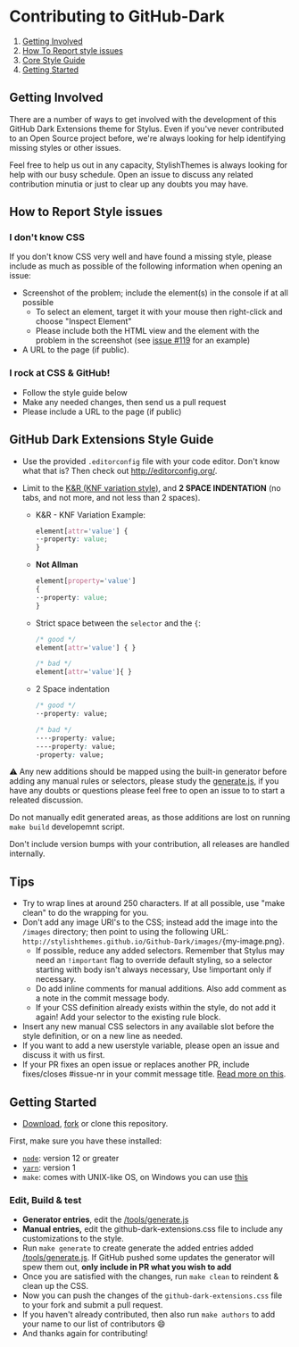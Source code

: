 # Contributing to GitHub-Dark

1. [Getting Involved](#getting-involved)
2. [How To Report style issues](#how-to-report-style-issues)
3. [Core Style Guide](#github-dark-style-guide)
4. [Getting Started](#getting-started)

## Getting Involved

There are a number of ways to get involved with the development of this GitHub Dark Extensions theme for Stylus. Even if you've never contributed to an Open Source project before, we're always looking for help identifying missing styles or other issues.

Feel free to help us out in any capacity, StylishThemes is always looking for help with our busy schedule. Open an issue to discuss any related contribution minutia or just to clear up any doubts you may have.

## How to Report Style issues

### I don't know CSS
If you don't know CSS very well and have found a missing style, please include as much as possible of the following information when opening an issue:

* Screenshot of the problem; include the element(s) in the console if at all possible
  * To select an element, target it with your mouse then right-click and choose "Inspect Element"
  * Please include both the HTML view and the element with the problem in the screenshot (see [issue #119](https://github.com/StylishThemes/GitHub-Dark/issues/119) for an example)
* A URL to the page (if public).

### I rock at CSS & GitHub!
* Follow the style guide below
* Make any needed changes, then send us a pull request
* Please include a URL to the page (if public)

## GitHub Dark Extensions Style Guide

* Use the provided `.editorconfig` file with your code editor. Don't know what that is? Then check out http://editorconfig.org/.
* Limit to the [K&R (KNF variation style)](https://en.wikipedia.org/wiki/Indentation_style#Variant:_BSD_KNF), and **2 SPACE INDENTATION** (no tabs, and not more, and not less than 2 spaces).

  * K&R - KNF Variation Example:
    ```css
    element[attr='value'] {
    ··property: value;
    }
    ```

  * **Not Allman**
    ```css
    element[property='value']
    {
    ··property: value;
    }
    ```

  * Strict space between the `selector` and the `{`:
    ```css
    /* good */
    element[attr='value'] { }

    /* bad */
    element[attr='value']{ }
    ```

  * 2 Space indentation
    ```css
    /* good */
    ··property: value;

    /* bad */
    ····property: value;
    ----property: value;
    ·property: value;
    ```
⚠️ Any new additions should be mapped using the built-in generator before adding any manual rules or selectors, please study the [generate.js](./tools/generate.js), if you have any doubts or questions please feel free to open an issue to to start a releated discussion.

Do not manually edit generated areas, as those additions are lost on running `make build` developemnt script.

Don't include version bumps with your contribution, all releases are handled internally.

## Tips

* Try to wrap lines at around 250 characters. If at all possible, use "make clean" to do the wrapping for you.
* Don't add any image URI's to the CSS; instead add the image into the `/images` directory; then point to using the following URL: `http://stylishthemes.github.io/Github-Dark/images/`{my-image.png}.
  * If possible, reduce any added selectors. Remember that Stylus may need an `!important` flag to override default styling, so a selector starting with body isn't always necessary, Use !important only if necessary.
  * Do add inline comments for manual additions.
    Also add comment as a note in the commit message body.
  * If your CSS definition already exists within the style, do not add it again! Add your selector to the existing rule block.
* Insert any new manual CSS selectors in any available slot before the style definition, or on a new line as needed.
* If you want to add a new userstyle variable, please open an issue and discuss it with us first.
* If your PR fixes an open issue or replaces another PR, include fixes/closes #issue-nr in your commit message title. [Read more on this](https://help.github.com/en/articles/closing-issues-using-keywords).


## Getting Started

* [Download](https://github.com/StylishThemes/GitHub-Dark/archive/master.zip), [fork](https://github.com/StylishThemes/GitHub-Dark/fork) or clone this repository.

First, make sure you have these installed:

- [`node`](https://nodejs.org): version 12 or greater
- [`yarn`](https://classic.yarnpkg.com/en/docs/install/): version 1
- `make`: comes with UNIX-like OS, on Windows you can use [this](https://stackoverflow.com/a/54086635/808699)

### Edit, Build & test

* **Generator entries**, edit the [/tools/generate.js](./tools/generate.js)
* **Manual entries,** edit the github-dark-extensions.css file to include any customizations to the style.
* Run `make generate` to create generate the added entries added [/tools/generate.js](./tools/generate.js).
  If GitHub pushed some updates the generator will spew them out, **only include in PR what you wish to add**
* Once you are satisfied with the changes, run `make clean` to reindent &amp; clean up the CSS.
* Now you can push the changes of the `github-dark-extensions.css` file to your fork and submit a pull request.
* If you haven't already contributed, then also run `make authors` to add your name to our list of contributors :smile:
* And thanks again for contributing!
